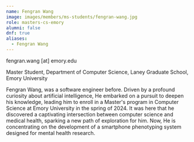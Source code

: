```yaml
---
name: Fengran Wang
image: images/members/ms-students/fengran-wang.jpg
role: masters-cs-emory
alumni: false
dnf: true
aliases:
  - Fengran Wang
---
```


fengran.wang [at] emory.edu

Master Student, Department of Computer Science, Laney Graduate School, Emory University

Fengran Wang, was a software engineer before. Driven by a profound curiosity about artificial intelligence, He embarked on a pursuit to deepen his knowledge, leading him to enroll in a Master's program in Computer Science at Emory University in the spring of 2024. It was here that he discovered a captivating intersection between computer science and medical health, sparking a new path of exploration for him. Now, He is concentrating on the development of a smartphone phenotyping system designed for mental health research.
